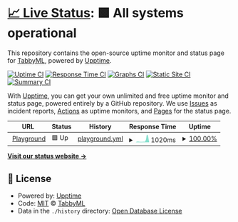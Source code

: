 # [📈 Live Status](https://uptime.tabbyml.com): <!--live status--> **🟩 All systems operational**

This repository contains the open-source uptime monitor and status page for [TabbyML](https://uptime.tabbyml.com), powered by [Upptime](https://github.com/upptime/upptime).

[![Uptime CI](https://github.com/TabbyML/uptime/workflows/Uptime%20CI/badge.svg)](https://github.com/TabbyML/uptime/actions?query=workflow%3A%22Uptime+CI%22)
[![Response Time CI](https://github.com/TabbyML/uptime/workflows/Response%20Time%20CI/badge.svg)](https://github.com/TabbyML/uptime/actions?query=workflow%3A%22Response+Time+CI%22)
[![Graphs CI](https://github.com/TabbyML/uptime/workflows/Graphs%20CI/badge.svg)](https://github.com/TabbyML/uptime/actions?query=workflow%3A%22Graphs+CI%22)
[![Static Site CI](https://github.com/TabbyML/uptime/workflows/Static%20Site%20CI/badge.svg)](https://github.com/TabbyML/uptime/actions?query=workflow%3A%22Static+Site+CI%22)
[![Summary CI](https://github.com/TabbyML/uptime/workflows/Summary%20CI/badge.svg)](https://github.com/TabbyML/uptime/actions?query=workflow%3A%22Summary+CI%22)

With [Upptime](https://upptime.js.org), you can get your own unlimited and free uptime monitor and status page, powered entirely by a GitHub repository. We use [Issues](https://github.com/TabbyML/uptime/issues) as incident reports, [Actions](https://github.com/TabbyML/uptime/actions) as uptime monitors, and [Pages](https://uptime.tabbyml.com) for the status page.

<!--start: status pages-->
<!-- This summary is generated by Upptime (https://github.com/upptime/upptime) -->
<!-- Do not edit this manually, your changes will be overwritten -->
<!-- prettier-ignore -->
| URL | Status | History | Response Time | Uptime |
| --- | ------ | ------- | ------------- | ------ |
| <img alt="" src="https://icons.duckduckgo.com/ip3/playground.app.tabbyml.com.ico" height="13"> [Playground](https://playground.app.tabbyml.com/v1/health) | 🟩 Up | [playground.yml](https://github.com/TabbyML/uptime/commits/HEAD/history/playground.yml) | <details><summary><img alt="Response time graph" src="./graphs/playground/response-time-week.png" height="20"> 1020ms</summary><br><a href="https://uptime.tabbyml.com/history/playground"><img alt="Response time 886" src="https://img.shields.io/endpoint?url=https%3A%2F%2Fraw.githubusercontent.com%2FTabbyML%2Fuptime%2FHEAD%2Fapi%2Fplayground%2Fresponse-time.json"></a><br><a href="https://uptime.tabbyml.com/history/playground"><img alt="24-hour response time 322" src="https://img.shields.io/endpoint?url=https%3A%2F%2Fraw.githubusercontent.com%2FTabbyML%2Fuptime%2FHEAD%2Fapi%2Fplayground%2Fresponse-time-day.json"></a><br><a href="https://uptime.tabbyml.com/history/playground"><img alt="7-day response time 1020" src="https://img.shields.io/endpoint?url=https%3A%2F%2Fraw.githubusercontent.com%2FTabbyML%2Fuptime%2FHEAD%2Fapi%2Fplayground%2Fresponse-time-week.json"></a><br><a href="https://uptime.tabbyml.com/history/playground"><img alt="30-day response time 886" src="https://img.shields.io/endpoint?url=https%3A%2F%2Fraw.githubusercontent.com%2FTabbyML%2Fuptime%2FHEAD%2Fapi%2Fplayground%2Fresponse-time-month.json"></a><br><a href="https://uptime.tabbyml.com/history/playground"><img alt="1-year response time 886" src="https://img.shields.io/endpoint?url=https%3A%2F%2Fraw.githubusercontent.com%2FTabbyML%2Fuptime%2FHEAD%2Fapi%2Fplayground%2Fresponse-time-year.json"></a></details> | <details><summary><a href="https://uptime.tabbyml.com/history/playground">100.00%</a></summary><a href="https://uptime.tabbyml.com/history/playground"><img alt="All-time uptime 98.44%" src="https://img.shields.io/endpoint?url=https%3A%2F%2Fraw.githubusercontent.com%2FTabbyML%2Fuptime%2FHEAD%2Fapi%2Fplayground%2Fuptime.json"></a><br><a href="https://uptime.tabbyml.com/history/playground"><img alt="24-hour uptime 100.00%" src="https://img.shields.io/endpoint?url=https%3A%2F%2Fraw.githubusercontent.com%2FTabbyML%2Fuptime%2FHEAD%2Fapi%2Fplayground%2Fuptime-day.json"></a><br><a href="https://uptime.tabbyml.com/history/playground"><img alt="7-day uptime 100.00%" src="https://img.shields.io/endpoint?url=https%3A%2F%2Fraw.githubusercontent.com%2FTabbyML%2Fuptime%2FHEAD%2Fapi%2Fplayground%2Fuptime-week.json"></a><br><a href="https://uptime.tabbyml.com/history/playground"><img alt="30-day uptime 98.44%" src="https://img.shields.io/endpoint?url=https%3A%2F%2Fraw.githubusercontent.com%2FTabbyML%2Fuptime%2FHEAD%2Fapi%2Fplayground%2Fuptime-month.json"></a><br><a href="https://uptime.tabbyml.com/history/playground"><img alt="1-year uptime 98.44%" src="https://img.shields.io/endpoint?url=https%3A%2F%2Fraw.githubusercontent.com%2FTabbyML%2Fuptime%2FHEAD%2Fapi%2Fplayground%2Fuptime-year.json"></a></details>

<!--end: status pages-->

[**Visit our status website →**](https://uptime.tabbyml.com)

## 📄 License

- Powered by: [Upptime](https://github.com/upptime/upptime)
- Code: [MIT](./LICENSE) © [TabbyML](https://uptime.tabbyml.com)
- Data in the `./history` directory: [Open Database License](https://opendatacommons.org/licenses/odbl/1-0/)
